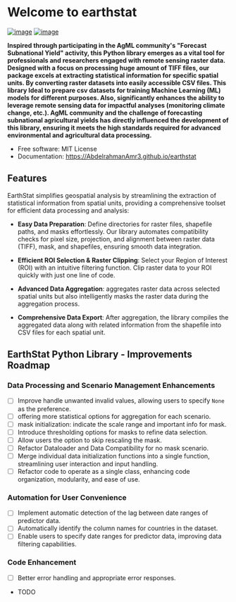 # Welcome to earthstat


[![image](https://img.shields.io/pypi/v/earthstat.svg)](https://pypi.python.org/pypi/earthstat)
[![image](https://img.shields.io/conda/vn/conda-forge/earthstat.svg)](https://anaconda.org/conda-forge/earthstat)


**Inspired through participating in the AgML community's "Forecast Subnational Yield" activity, this Python library emerges as a vital tool for professionals and researchers engaged with remote sensing raster data. Designed with a focus on processing huge amount of TIFF files, our package excels at extracting statistical information for specific spatial units. By converting raster datasets into easily accessible CSV files. This library Ideal to prepare csv datasets for training Machine Learning (ML) models for different purposes. Also, significantly enhances the ability to leverage remote sensing data for impactful analyses (monitoring climate change, etc.). AgML community and the challenge of forecasting subnational agricultural yields has directly influenced the development of this library, ensuring it meets the high standards required for advanced environmental and agricultural data processing.**


-   Free software: MIT License
-   Documentation: https://AbdelrahmanAmr3.github.io/earthstat
    

## Features
EarthStat simplifies geospatial analysis by streamlining the extraction of statistical information from spatial units, providing a comprehensive toolset for efficient data processing and analysis:

- **Easy Data Preparation**: Define directories for raster files, shapefile paths, and masks effortlessly. Our library automates compatibility checks for pixel size, projection, and alignment between raster data (TIFF), mask, and shapefiles, ensuring smooth data integration.

- **Efficient ROI Selection & Raster Clipping**: Select your Region of Interest (ROI) with an intuitive filtering function. Clip raster data to your ROI quickly with just one line of code.

- **Advanced Data Aggregation**: aggregates raster data across selected spatial units but also intelligently masks the raster data during the aggregation process.

- **Comprehensive Data Export**: After aggregation, the library compiles the aggregated data along with related information from the shapefile into CSV files for each spatial unit.


## EarthStat Python Library - Improvements Roadmap
### Data Processing and Scenario Management Enhancements 
- [ ] Improve handle unwanted invalid values, allowing users to specify `None` as the preference.
- [ ] offering more statistical options for aggregation for each scenario.
- [ ] mask initialization: indicate the scale range and important info for mask.
- [ ] Introduce thresholding options for masks to refine data selection.
- [ ] Allow users the option to skip rescaling the mask.
- [ ] Refactor Dataloader and Data Compatibility for no mask scenario.
- [ ] Merge individual data initialization functions into a single function, streamlining user interaction and input handling.
- [ ] Refactor code to operate as a single class, enhancing code organization, modularity, and ease of use.

### Automation for User Convenience
- [ ] Implement automatic detection of the lag between date ranges of predictor data.
- [ ] Automatically identify the column names for countries in the dataset.
- [ ] Enable users to specify date ranges for predictor data, improving data filtering capabilities.

### Code Enhancement
- [ ] Better error handling and appropriate error responses.

-   TODO